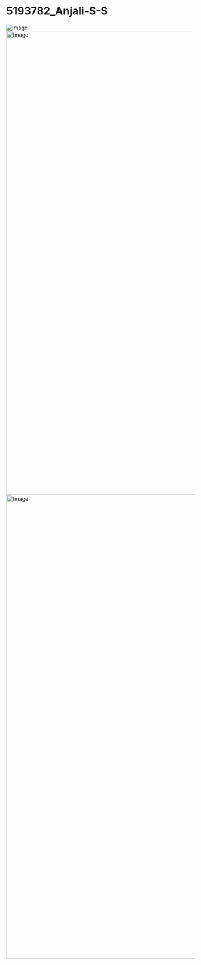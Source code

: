 # 5193782_Anjali-S-S
![Image](https://github.com/user-attachments/assets/6e965f3e-0f6e-490a-bc47-09697e71f334)
<img width="1754" height="1238" alt="Image" src="https://github.com/user-attachments/assets/4c9d72e4-f23b-4ca1-ae1b-cb20f33a8479" />
<img width="1754" height="1238" alt="Image" src="https://github.com/user-attachments/assets/79e2fcde-0ebc-496b-84e4-60485fd59073" />
